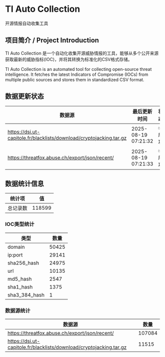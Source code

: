 # TI Auto Collection

 开源情报自动收集工具

## 项目简介 / Project Introduction

TI Auto Collection 是一个自动化收集开源威胁情报的工具，能够从多个公开来源获取最新的威胁指标(IOC)，并将其转换为标准化的CSV格式存储。

TI Auto Collection is an automated tool for collecting open-source threat intelligence. It fetches the latest Indicators of Compromise (IOCs) from multiple public sources and stores them in standardized CSV format.

## 数据更新状态

| 数据源 | 最后更新时间 | 状态 |
|--------|------------|------|
| https://dsi.ut-capitole.fr/blacklists/download/cryptojacking.tar.gz | 2025-08-19 07:21:32 | ✅ 成功 |
| https://threatfox.abuse.ch/export/json/recent/ | 2025-08-19 07:21:33 | ✅ 成功 |
















































































































































## 数据统计信息

| 统计项 | 值 |
|--------|----|
| 总记录数 | 118599 |

### IOC类型统计

| 类型 | 数量 |
|------|------|
| domain | 50425 |
| ip:port | 29141 |
| sha256_hash | 24975 |
| url | 10135 |
| md5_hash | 2547 |
| sha1_hash | 1375 |
| sha3_384_hash | 1 |

### 数据源统计

| 数据源 | 数量 |
|--------|------|
| https://threatfox.abuse.ch/export/json/recent/ | 107084 |
| https://dsi.ut-capitole.fr/blacklists/download/cryptojacking.tar.gz | 11515 |
